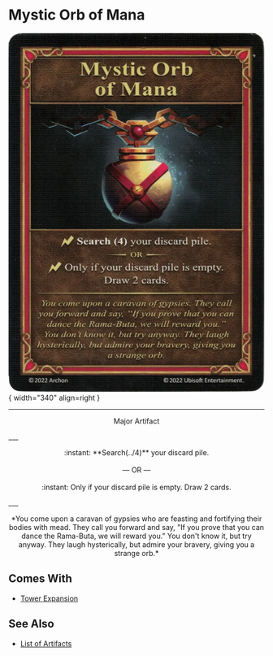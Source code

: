 # Mystic Orb of Mana

![Mystic Orb of Mana](../assets/artifacts_major-mystic_orb_of_mana.webp){ width="340" align=right }
___
<p style="text-align: center;" markdown>Major Artifact</p>
___
<p style="text-align: center;" markdown>:instant: **Search(../4)** your discard pile.<br><br>— OR —<br><br>:instant: Only if your discard pile is empty. Draw 2 cards.</p>
___
<p style="text-align: center;" markdown>*You come upon a caravan of gypsies who are feasting and fortifying their bodies with mead. They call you forward and say, "If you prove that you can dance the Rama-Buta, we will reward you." You don't know it, but try anyway. They laugh hysterically, but admire your bravery, giving you a strange orb.*</p>


## Comes With

- [Tower Expansion](../content.md)


## See Also

- [List of Artifacts](../artifacts.md)
